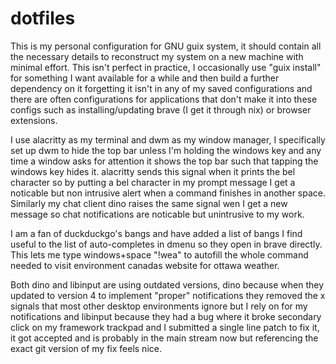 # dotfiles

This is my personal configuration for GNU guix system, it should contain all the necessary details to reconstruct my system
on a new machine with minimal effort. This isn't perfect in practice, I occasionally use "guix install" for something I want available for a while and then build a further dependency on it forgetting it isn't in any of my saved configurations
and there are often configurations for applications that don't make it into these configs such as installing/updating brave (I get it through nix) or browser extensions. 

I use alacritty as my terminal and dwm as my window manager, I specifically set up dwm to hide the top bar unless I'm holding the windows key and any time a window asks for attention it shows the top bar such that tapping the windows key hides it. alacritty sends this signal when it prints the bel character so by putting a bel character in my prompt message I get a noticable but non intrusive alert when a command finishes in another space. Similarly my chat client dino raises the same signal wen I get a new message so chat notifications are noticable but unintrusive to my work.

I am a fan of duckduckgo's bangs and have added a list of bangs I find useful to the list of auto-completes in dmenu so they open in brave directly. This lets me type windows+space "!wea" to autofill the whole command needed to visit environment canadas website for ottawa weather.

Both dino and libinput are using outdated versions, dino because when they updated to version 4 to implement "proper" notifications they removed the x signals that most other desktop environments ignore but I rely on for my notifications
and libinput because they had a bug where it broke secondary click on my framework trackpad and I submitted a single line patch to fix it, it got accepted and is probably in the main stream now but referencing the exact git version of my fix feels nice.

